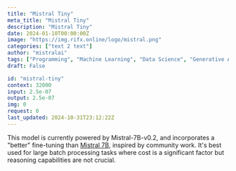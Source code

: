 ```yaml
---
title: "Mistral Tiny"
meta_title: "Mistral Tiny"
description: "Mistral Tiny"
date: 2024-01-10T00:00:00Z
image: "https://img.rifx.online/logo/mistral.png"
categories: ["text 2 text"]
author: "mistralai"
tags: ["Programming", "Machine Learning", "Data Science", "Generative AI", "Chatbots"]
draft: False

id: "mistral-tiny"
context: 32000
input: 2.5e-07
output: 2.5e-07
img: 0
request: 0
last_updated: 2024-10-31T23:12:22Z
---
```


This model is currently powered by Mistral-7B-v0.2, and incorporates a "better" fine-tuning than [Mistral 7B](/mistralai/mistral-7b-instruct-v0.1), inspired by community work. It's best used for large batch processing tasks where cost is a significant factor but reasoning capabilities are not crucial.

